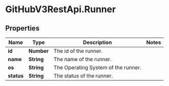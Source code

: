 # GitHubV3RestApi.Runner

## Properties

Name | Type | Description | Notes
------------ | ------------- | ------------- | -------------
**id** | **Number** | The id of the runner. | 
**name** | **String** | The name of the runner. | 
**os** | **String** | The Operating System of the runner. | 
**status** | **String** | The status of the runner. | 


